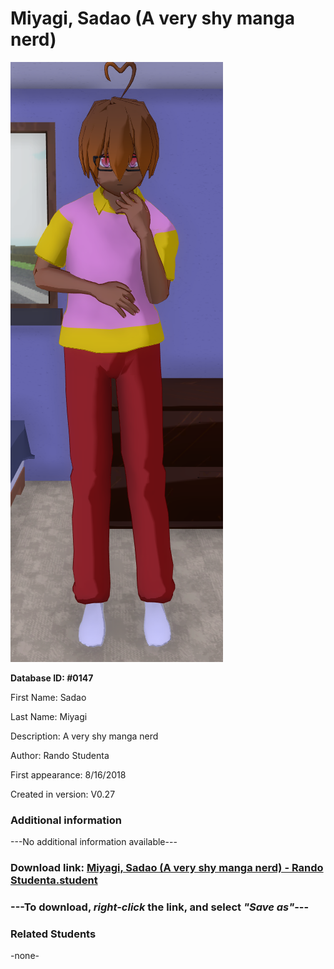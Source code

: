 # Miyagi, Sadao (A very shy manga nerd)

<img src="../../Files/Images/Miyagi, Sadao (A very shy manga nerd).png" title="Miyagi, Sadao (A very shy manga nerd) - Rando Studenta">

**Database ID: #0147**

First Name: Sadao

Last Name: Miyagi

Description: A very shy manga nerd

Author: Rando Studenta

First appearance: 8/16/2018

Created in version: V0.27

### Additional information

---No additional information available---

### Download link: <a href="https://raw.githubusercontent.com/Arbiter1223/Daigaku-Gurashi-Custom-Students/master/Files/Student%20Files/Miyagi%2C%20Sadao%20(A%20very%20shy%20manga%20nerd)%20-%20Rando%20Studenta.student">Miyagi, Sadao (A very shy manga nerd) - Rando Studenta.student</a>

### ---**To download, _right-click_ the link, and select _"Save as"_**---

### Related Students

-none-
